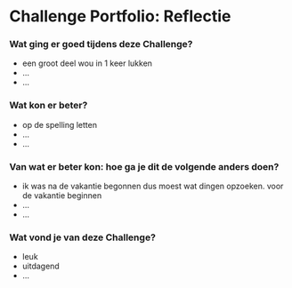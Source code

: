 # Challenge Portfolio: Reflectie

### Wat ging er goed tijdens deze Challenge?
- een groot deel wou in 1 keer lukken
- ...
- ...

### Wat kon er beter?
- op de spelling letten
- ...
- ...

### Van wat er beter kon: hoe ga je dit de volgende anders doen?
- ik was na de vakantie begonnen dus moest wat dingen opzoeken. voor de vakantie beginnen
- ...
- ...

### Wat vond je van deze Challenge? 
- leuk
- uitdagend
- ...